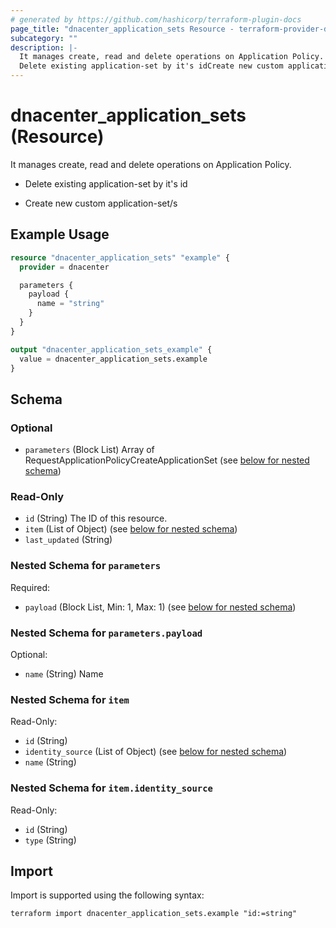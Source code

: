 ```yaml
---
# generated by https://github.com/hashicorp/terraform-plugin-docs
page_title: "dnacenter_application_sets Resource - terraform-provider-dnacenter"
subcategory: ""
description: |-
  It manages create, read and delete operations on Application Policy.
  Delete existing application-set by it's idCreate new custom application-set/s
---
```


# dnacenter_application_sets (Resource)

It manages create, read and delete operations on Application Policy.

- Delete existing application-set by it's id

- Create new custom application-set/s

## Example Usage

```terraform
resource "dnacenter_application_sets" "example" {
  provider = dnacenter

  parameters {
    payload {
      name = "string"
    }
  }
}

output "dnacenter_application_sets_example" {
  value = dnacenter_application_sets.example
}
```

<!-- schema generated by tfplugindocs -->
## Schema

### Optional

- `parameters` (Block List) Array of RequestApplicationPolicyCreateApplicationSet (see [below for nested schema](#nestedblock--parameters))

### Read-Only

- `id` (String) The ID of this resource.
- `item` (List of Object) (see [below for nested schema](#nestedatt--item))
- `last_updated` (String)

<a id="nestedblock--parameters"></a>
### Nested Schema for `parameters`

Required:

- `payload` (Block List, Min: 1, Max: 1) (see [below for nested schema](#nestedblock--parameters--payload))

<a id="nestedblock--parameters--payload"></a>
### Nested Schema for `parameters.payload`

Optional:

- `name` (String) Name



<a id="nestedatt--item"></a>
### Nested Schema for `item`

Read-Only:

- `id` (String)
- `identity_source` (List of Object) (see [below for nested schema](#nestedobjatt--item--identity_source))
- `name` (String)

<a id="nestedobjatt--item--identity_source"></a>
### Nested Schema for `item.identity_source`

Read-Only:

- `id` (String)
- `type` (String)

## Import

Import is supported using the following syntax:

```shell
terraform import dnacenter_application_sets.example "id:=string"
```
